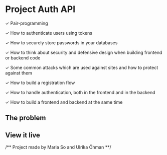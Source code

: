 # Project Auth API

✓ Pair-programming 

✓ How to authenticate users using tokens

✓ How to securely store passwords in your databases

✓ How to think about security and defensive design when building frontend or backend code

✓ Some common attacks which are used against sites and how to protect against them

✓ How to build a registration flow

✓ How to handle authentication, both in the frontend and in the backend

✓ How to build a frontend and backend at the same time

## The problem


## View it live


/** Project made by Maria So and Ulrika Öhman **/
